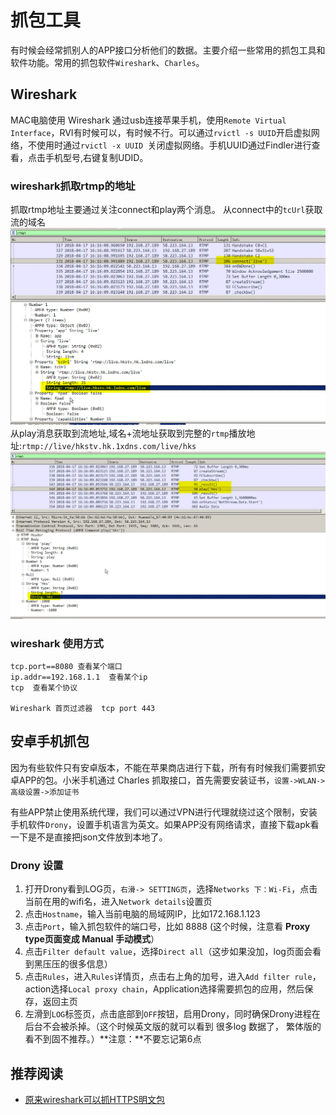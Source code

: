 # 抓包工具
有时候会经常抓别人的APP接口分析他们的数据。主要介绍一些常用的抓包工具和软件功能。常用的抓包软件`Wireshark`、`Charles`。 

## Wireshark
MAC电脑使用 Wireshark 通过usb连接苹果手机，使用`Remote Virtual Interface`，RVI有时候可以，有时候不行。可以通过`rvictl -s UUID`开启虚拟网络，不使用时通过`rvictl -x UUID `关闭虚拟网络。手机UUID通过Findler进行查看，点击手机型号,右键复制UDID。

### wireshark抓取rtmp的地址
抓取rtmp地址主要通过关注connect和play两个消息。 从connect中的`tcUrl`获取流的域名
![](./imgs/tool_connect.png)
从play消息获取到流地址,域名+流地址获取到完整的`rtmp`播放地址:`rtmp://live/hkstv.hk.1xdns.com/live/hks`
![](imgs/tool_play.png)

### wireshark 使用方式

```
tcp.port==8080 查看某个端口
ip.addr==192.168.1.1  查看某个ip
tcp  查看某个协议

Wireshark 首页过滤器  tcp port 443
```


## 安卓手机抓包
因为有些软件只有安卓版本，不能在苹果商店进行下载，所有有时候我们需要抓安卓APP的包。小米手机通过 Charles 抓取接口，首先需要安装证书，`设置->WLAN->高级设置->添加证书`

有些APP禁止使用系统代理，我们可以通过VPN进行代理就绕过这个限制，安装手机软件`Drony`，设置手机语言为英文。如果APP没有网络请求，直接下载apk看一下是不是直接把json文件放到本地了。

### Drony 设置
1. 打开Drony看到LOG页，`右滑-> SETTING页`，选择`Networks 下：Wi-Fi`，点击当前在用的wifi名，进入`Network details`设置页
2. 点击`Hostname`，输入当前电脑的局域网IP，比如172.168.1.123
3. 点击`Port`，输入抓包软件的端口号，比如 8888   (这个时候，注意看 **Proxy type页面变成 Manual 手动模式**）
4. 点击`Filter default value`，选择`Direct all`（这步如果没加，log页面会看到黑压压的很多信息）
5. 点击`Rules`，进入`Rules`详情页，点击右上角的加号，进入`Add filter rule`，action选择`Local proxy chain`，Application选择需要抓包的应用，然后保存，返回主页
6. 左滑到`LOG`标签页，点击底部到`OFF`按钮，启用Drony，同时确保Drony进程在后台不会被杀掉。（这个时候英文版的就可以看到 很多log 数据了， 繁体版的看不到固不推荐。）**注意：**不要忘记第6点

## 推荐阅读
* [原来wireshark可以抓HTTPS明文包](https://segmentfault.com/a/1190000023568902)
